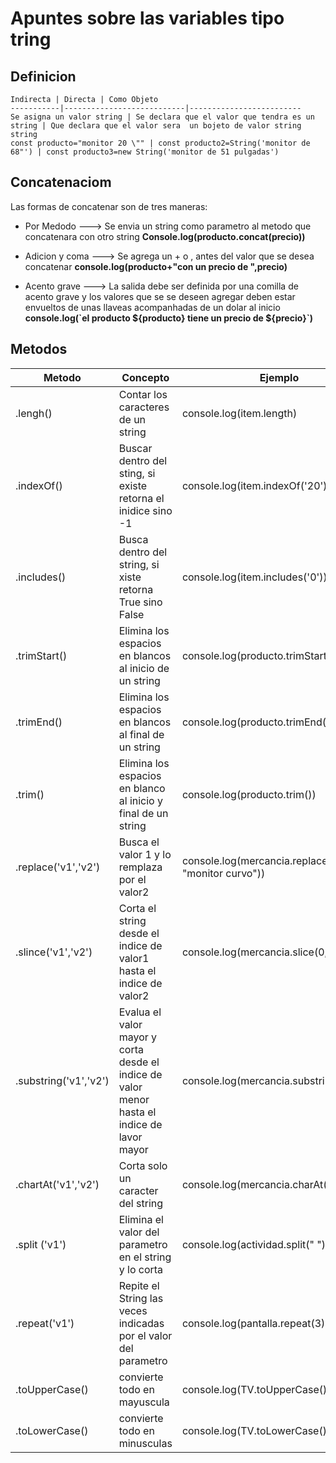 # Apuntes sobre las variables tipo tring

## Definicion

    Indirecta | Directa | Como Objeto
    -----------|---------------------------|-------------------------
    Se asigna un valor string | Se declara que el valor que tendra es un string | Que declara que el valor sera  un bojeto de valor string string
    const producto="monitor 20 \"" | const producto2=String('monitor de 68"') | const producto3=new String('monitor de 51 pulgadas')

## Concatenaciom

Las formas de  concatenar son de tres maneras:

* Por Medodo ---> Se envia un string como parametro al metodo que concatenara con otro string **Console.log(producto.concat(precio))**

* Adicion y coma ---> Se agrega un + o , antes del valor que se desea concatenar **console.log(producto+"con un precio de ",precio)**

* Acento grave ---> La salida debe ser definida por una comilla de acento grave y los valores que se  se deseen agregar deben estar envueltos de unas llaveas acompanhadas de un dolar al inicio **console.log(\`el producto ${producto} tiene un precio de ${precio}\`)**

## Metodos

 Metodo | Concepto | Ejemplo 
 -----------|----------|-----------
 .lengh() | Contar los caracteres de un string | console.log(item.length)
 .indexOf() | Buscar dentro del sting, si existe retorna el inidice  sino -1 | console.log(item.indexOf('20'))
 .includes() | Busca dentro del string, si xiste retorna True sino False | console.log(item.includes('0'))
 .trimStart() | Elimina los espacios en blancos al inicio de un string | console.log(producto.trimStart())
 .trimEnd() | Elimina los espacios en blancos al final de un string |  console.log(producto.trimEnd())
 .trim() | Elimina los espacios en blanco al inicio y final de un string |  console.log(producto.trim())
 .replace('v1','v2') | Busca el valor 1 y lo remplaza por el valor2 | console.log(mercancia.replace('monitor', "monitor curvo"))
 .slince('v1','v2') | Corta el string desde el indice de valor1 hasta el indice de valor2 | console.log(mercancia.slice(0,12))
 .substring('v1','v2') |  Evalua el valor mayor y corta desde el indice de valor menor hasta el indice de lavor mayor | console.log(mercancia.substring(12,0))
 .chartAt('v1','v2') | Corta solo un caracter del string | console.log(mercancia.charAt(0))
.split ('v1') | Elimina el valor del parametro en el string y lo corta | console.log(actividad.split(" "))
.repeat('v1') | Repite el String las veces indicadas por el valor del parametro | console.log(pantalla.repeat(3))
.toUpperCase() | convierte todo en mayuscula | console.log(TV.toUpperCase())
.toLowerCase() | convierte todo en minusculas | console.log(TV.toLowerCase())

